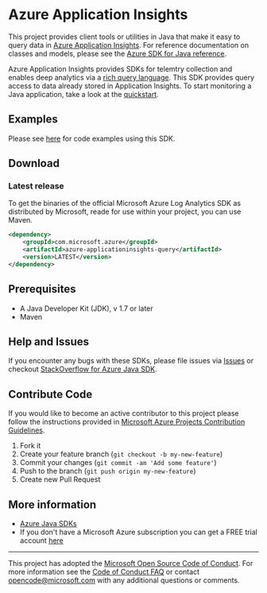 # Azure Application Insights

This project provides client tools or utilities in Java that make it easy to query data in [Azure Application Insights](https://azure.microsoft.com/en-us/services/application-insights/). For reference documentation on classes and models, please see the [Azure SDK for Java reference](https://docs.microsoft.com/en-us/java/api/overview/azure/?view=azure-java-stable). 

Azure Application Insights provides SDKs for telemtry collection and enables deep analytics via a [rich query language](https://docs.loganalytics.io/index). This SDK provides query access to data already stored in Application Insights. To start monitoring a Java application, take a look at the [quickstart](https://docs.microsoft.com/en-us/azure/application-insights/app-insights-java-quick-start). 

## Examples

Please see [here](https://github.com/Azure/azure-sdk-for-java/tree/master/applicationinsights/data-plane/src/main/java/com/microsoft/azure/applicationinsights/query/samples) for code examples using this SDK. 

## Download

### Latest release

To get the binaries of the official Microsoft Azure Log Analytics SDK as distributed by Microsoft, reade for use within your project, you can use Maven.

```xml
<dependency>
    <groupId>com.microsoft.azure</groupId>
    <artifactId>azure-applicationinsights-query</artifactId>
    <version>LATEST</version>
</dependency>
```

## Prerequisites

- A Java Developer Kit (JDK), v 1.7 or later
- Maven

## Help and Issues

If you encounter any bugs with these SDKs, please file issues via [Issues](https://github.com/Azure/azure-sdk-for-java/issues) or checkout [StackOverflow for Azure Java SDK](http://stackoverflow.com/questions/tagged/azure-java-sdk).

## Contribute Code

If you would like to become an active contributor to this project please follow the instructions provided in [Microsoft Azure Projects Contribution Guidelines](http://azure.github.io/guidelines.html).

1. Fork it
2. Create your feature branch (`git checkout -b my-new-feature`)
3. Commit your changes (`git commit -am 'Add some feature'`)
4. Push to the branch (`git push origin my-new-feature`)
5. Create new Pull Request

## More information
- [Azure Java SDKs](https://docs.microsoft.com/java/azure/)
- If you don't have a Microsoft Azure subscription you can get a FREE trial account [here](http://go.microsoft.com/fwlink/?LinkId=330212)

---

This project has adopted the [Microsoft Open Source Code of Conduct](https://opensource.microsoft.com/codeofconduct/). For more information see the [Code of Conduct FAQ](https://opensource.microsoft.com/codeofconduct/faq/) or contact [opencode@microsoft.com](mailto:opencode@microsoft.com) with any additional questions or comments.